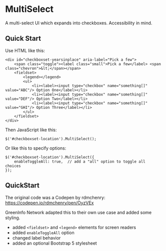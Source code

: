 # MultiSelect

A multi-select UI which expands into checkboxes. Accessibility in mind.

## Quick Start

Use HTML like this:

```
<div id="checkboxset-yearsinplace" aria-label="Pick a few">
    <span class="toggle"><label class="small">Pick a few</label> <span class="chevron">&lt;</span></span>
    <fieldset>
        <legend></legend>
        <ul>
            <li><label><input type="checkbox" name="something[]" value="ABC"/> Option One</label></li>
            <li><label><input type="checkbox" name="something[]" value="DEF"/> Option Two</label></li>
            <li><label><input type="checkbox" name="something[]" value="GHI"/> Option Three</label></li>
        </ul>
    </fieldset>
</div>
```

Then JavaScript like this:
```
$('#checkboxset-location').MultiSelect();
```

Or like this to specify options:
```
$('#checkboxset-location').MultiSelect({
    enableToggleAll: true,  // add a "all" option to toggle all choices    
});
```

## QuickStart

The original code was a Codepen by rdmchenry: https://codepen.io/rdmchenry/pen/OyzVEx

GreenInfo Network adapted this to their own use case and added some styling.
- added `<fieldset>` and `<legend>` elements for screen readers
- added `enableToggleAll` option
- changed label behavior
- added an optional Bootstrap 5 stylesheet
